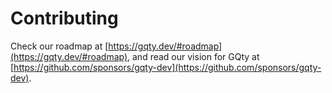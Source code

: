 # Contributing

Check our roadmap at [https://gqty.dev/#roadmap](https://gqty.dev/#roadmap), and
read our vision for GQty at
[https://github.com/sponsors/gqty-dev](https://github.com/sponsors/gqty-dev).
